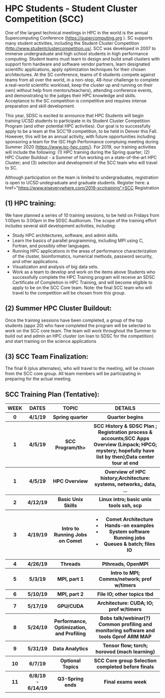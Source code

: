 # HPC Students - Student Cluster Competition (SCC)

One of the largest technical meetings in HPC in the world is the annual Supercomputing Conference (https://supercomputing.org ). SC supports many student activities, including the Student Cluster Competition (http://www.studentclustercompetition.us/. SCC was developed in 2007 to immerse undergraduate and high school students in high performance computing.  Student teams must learn to design and build small clusters  with support form hardware and software vendor partners, learn designated scientific applications, apply optimization techniques for their chosen architectures. At the SC conference, teams of 6 students compete against teams from all over the world, in a non-stop, 48-hour challenge to complete a real-world scientific workload, keep the cluster up and running on their own( without help from mentors/teachers), attending conference events, and demonstrating to the judges their HPC knowledge and skills. Acceptance to the SC competition is competitive and requires intense preparation and skill development. 

This year, SDSC is excited to announce that HPC Students will begin training UCSD students to participate in its Student Cluster Competition Program (and other potential HPC activities). Our goal is to successfully apply to be a team at the SCC’19 competition, to be held in Denver this Fall. However, this will be an annual activity, with future opportunities including sponsoring a team for the ISC High Performance comptuing meeting during Summer 2020 (https://www.isc-hpc.com/). For 2019, our training activities will include the following: (1)  HPC training during the Spring quarter; (2) HPC Cluster Buildout - a Summer of fun working on a state-of-the-art HPC Cluster; and (3) selection and development of the SCC team who will travel to SC. 

Although participation on the team is limited to undergraduates, registration is open to UCSD undegraduate and graduate students. Register here:  a href="https://www.eiseverywhere.com/2019-scctraining">SCC Registration</a> 

## (1) HPC training: 
We have planned a series of 10 training sessions, to be held on Fridays from 1:00pm to 3:00pm in the SDSC Auditorium. The scope of the training effort includes several skill development activities, including:
* Study HPC architectures, software, and admin skills.
* Learn the basics of parallel programming, including MPI using C, Fortran, and possibly other languages.
* Running HPC applications in the areas of performance characterization of the cluster, bioinformatics, numerical methods, password security, and other applications.
* Visualization and analysis of big data sets.
* Work as a team to develop and work on the items above
Students who successfully complete the HPC Training program will receive an SDSC Certificate of Completion in HPC Training, and will become eligible to apply to be on the SCC Core team. Note: the final SCC team who will travel to the competition will be chosen from this group.

## (2) Summer HPC Cluster Buildout:  
Once the training sessions have been completed, a group of the top students (appx 20) who have completed the program will be selected to work on the SCC core team. The team will work throughout the Summer to build out and admin an HPC cluster (on loan to SDSC for the competition) and start training on the science applications

## (3) SCC Team Finalization: 
The final 6 (plus alternates), who will travel to the meeting, will be chosen from the SCC core group. All team members will be participating in preparing for the actual meeting.

<h2>SCC Training Plan (Tentative):</h2>
<table style="width 90%;" >
   <tr>
      <th>WEEK</th>
      <th>DATES</th>
      <th>TOPIC</th> 
      <th>DETAILS</th>
   </tr>
   <tr>
      <th>0</th>
      <th>4/1/19</th> 
      <th>Spring quarter</th>
      <th>Quarter begins</th>
  </tr>
  <tr>
      <th>1</th>
      <th>4/5/19</th> 
      <th>SCC Program/th>
      <th>SCC History & SDSC Plan ; Registration process & accounts;SCC Apps Overview (Linpack; HPCG; mystery; hopefully have list by then);Data center tour at end</th>
  </tr>
  <tr>
      <th>1</th>
      <th>4/5/19</th> 
      <th>HPC Overview</th>
      <th>Overview of HPC history;Architecture: systems, networks,; data, ...</th>
  </tr>
   <tr>
      <th>2</th>
      <th>4/12/19</th> 
      <th>Basic Unix Skills</th>
      <th>Linux intro; basic unix tools ssh, scp</th>
  </tr>  
   <tr>
      <th>3</th>
      <th>4/19/19</th> 
      <th>Intro to Running Jobs on Comet</th>
      <th><ul>
         <li>Comet Architecture</li>
         <li>Hands-on examples</li>
         <li>System software Running jobs</li>
         <li>Queues & batch; files IO</li>
         </ul>
      </th>
  </tr>  
   <tr>
      <th>4</th>
      <th>4/26/19</th> 
      <th>Threads</th>
      <th>Pthreads, OpenMPI</th>
  </tr>  
   <tr>
      <th>5</th>
      <th>5/3/19</th> 
      <th>MPI, part 1</th>
      <th>Intro to MPI; Comms/network; prof w/timers</th>
  </tr>  
   <tr>
      <th>6</th>
      <th>5/10/19</th> 
      <th>MPI, part 2</th>
      <th>File IO; other topics tbd</th>
  </tr>  
   <tr>
      <th>7</th>
      <th>5/17/19</th> 
      <th>GPU/CUDA</th>
      <th>Architecture: CUDA; IO; prof w/timers</th>
  </tr>  
   <tr>
      <th>8</th>
      <th>5/24/19</th> 
      <th>Performance, Optimization, and Profiling</th>
      <th>Bobs talk/webinar(?) Common profiling and monitoring software and tools Gprof ARM MAP</th>
  </tr>  
   <tr>
       <th>9</th>
      <th>5/31/19</th> 
      <th>Data Analytics</th>
      <th>Tensor flow; torch; horovod (mach learning)</th>
  </tr> 
   <tr>
      <th>10</th>
      <th>6/7/19</th> 
      <th>Optional Topics</th>
      <th>SCC Core group Selection completed before finals</th>
  </tr>  
   <tr>
      <th>11</th>
      <th>6/8/19 - 6/14/19</th> 
      <th>Q3-Spring ends</th>
      <th>Final exams week</th>
  </tr>  
  </table>
  
  
